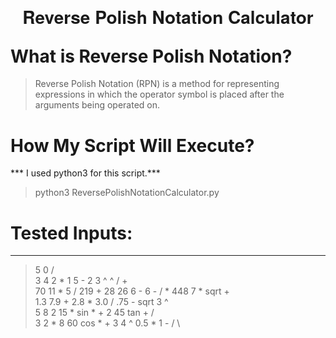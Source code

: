 <h1 align="center" style="text-align:center;line-height:10pt;font-family:'Helvetica Neue',Helvetica,Arial,sans-serif;">Reverse Polish Notation Calculator</h1>

# What is Reverse Polish Notation?
> Reverse Polish Notation (RPN) is a method for representing expressions in which the operator symbol is placed after the arguments being operated on.

# How My Script Will Execute?

*** I used python3 for this script.***
> python3 ReversePolishNotationCalculator.py


# Tested Inputs:
----------------

> 5 0 / \
> 3 4 2 * 1 5 - 2 3 ^ ^ / + \
> 70 11 * 5 / 219 + 28 26 6 - 6 - / * 448 7 * sqrt + \
> 1.3 7.9 + 2.8 * 3.0 / .75 - sqrt 3 ^ \
> 5 8 2 15 * sin * + 2 45 tan + / \
> 3 2 * 8 60 cos * + 3 4 ^ 0.5 * 1 - / \
> 


